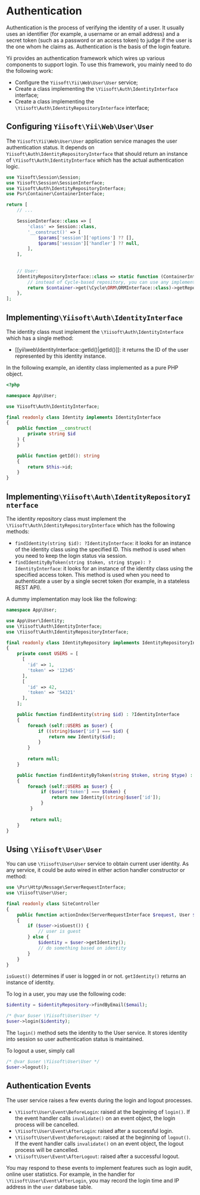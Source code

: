 # Authentication

Authentication is the process of verifying the identity of a user. It usually uses an identifier
(for example, a username or an email address) and a secret token (such as a password or an access token) to judge
if the user is the one whom he claims as. Authentication is the basis of the login feature.

Yii provides an authentication framework which wires up various components to support login. To use this framework,
you mainly need to do the following work:

* Configure the `Yiisoft\Yii\Web\User\User` service;
* Create a class implementing the `\Yiisoft\Auth\IdentityInterface` interface;
* Create a class implementing the `\Yiisoft\Auth\IdentityRepositoryInterface` interface;

## Configuring `Yiisoft\Yii\Web\User\User` <span id="configuring-user"></span>

The `Yiisoft\Yii\Web\User\User` application service manages the user authentication status. It depends on
`Yiisoft\Auth\IdentityRepositoryInterface` that should return an instance of `\Yiisoft\Auth\IdentityInterface`
which has the actual authentication logic.

```php
use Yiisoft\Session\Session;
use Yiisoft\Session\SessionInterface;
use Yiisoft\Auth\IdentityRepositoryInterface;
use Psr\Container\ContainerInterface;

return [
    // ...

    SessionInterface::class => [
        'class' => Session::class,
        '__construct()' => [
            $params['session']['options'] ?? [],
            $params['session']['handler'] ?? null,
        ],
    ],
    
    
    // User:
    IdentityRepositoryInterface::class => static function (ContainerInterface $container) {
        // instead of Cycle-based repository, you can use any implementation
        return $container->get(\Cycle\ORM\ORMInterface::class)->getRepository(\App\Entity\User::class);
    },
];
```

## Implementing`\Yiisoft\Auth\IdentityInterface` <span id="implementing-identity"></span>

The identity class must implement the `\Yiisoft\Auth\IdentityInterface` which has a single method:

* [[yii\web\IdentityInterface::getId()|getId()]]: it returns the ID of the user represented by this identity instance.

In the following example, an identity class implemented as a pure PHP object.

```php
<?php

namespace App\User;

use Yiisoft\Auth\IdentityInterface;

final readonly class Identity implements IdentityInterface
{
    public function __construct(
        private string $id
    ) {
    }

    public function getId(): string
    {
        return $this->id;
    }
}
```

## Implementing`\Yiisoft\Auth\IdentityRepositoryInterface` <span id="implementing-identity-repository"></span>

The identity repository class must implement the `\Yiisoft\Auth\IdentityRepositoryInterface` which has
the following methods:

* `findIdentity(string $id): ?IdentityInterface`: it looks for an instance of the identity
  class using the specified ID. This method is used when you need to keep the login status via session.
* `findIdentityByToken(string $token, string $type): ?IdentityInterface`: it looks for
  an instance of the identity class using the specified access token. This method is used when you need
  to authenticate a user by a single secret token (for example, in a stateless REST API).
  
A dummy implementation may look like the following:

```php
namespace App\User;

use App\User\Identity;
use \Yiisoft\Auth\IdentityInterface;
use \Yiisoft\Auth\IdentityRepositoryInterface;

final readonly class IdentityRepository implements IdentityRepositoryInterface
{
    private const USERS = [
      [
        'id' => 1,
        'token' => '12345'   
      ],
      [
        'id' => 42,
        'token' => '54321'
      ],  
    ];

    public function findIdentity(string $id) : ?IdentityInterface
    {
        foreach (self::USERS as $user) {
            if ((string)$user['id'] === $id) {
                return new Identity($id);            
            }
        }
        
        return null;
    }

    public function findIdentityByToken(string $token, string $type) : ?IdentityInterface
    {
        foreach (self::USERS as $user) {
             if ($user['token'] === $token) {
                 return new Identity((string)$user['id']);            
             }
         }
         
         return null;
    }
}
```

## Using `\Yiisoft\User\User` <span id="using-user"></span>

You can use `\Yiisoft\User\User` service to obtain current user identity.
As any service, it could be auto wired in either action handler constructor or method:

```php
use \Psr\Http\Message\ServerRequestInterface;
use \Yiisoft\User\User;

final readonly class SiteController
{
    public function actionIndex(ServerRequestInterface $request, User $user)
    {        
        if ($user->isGuest()) {
            // user is guest
        } else {
            $identity = $user->getIdentity();
            // do something based on identity
        }        
    }
}
```

`isGuest()` determines if user is logged in or not. `getIdentity()` returns an instance of identity.

To log in a user, you may use the following code:

```php
$identity = $identityRepository->findByEmail($email);

/* @var $user \Yiisoft\User\User */
$user->login($identity);
```

The `login()` method sets the identity to the User service.
It stores identity into session so user authentication status is maintained.

To logout a user, simply call

```php
/* @var $user \Yiisoft\User\User */
$user->logout();
```

## Authentication Events <span id="auth-events"></span>

The user service raises a few events during the login and logout processes.


* `\Yiisoft\User\Event\BeforeLogin`: raised at the beginning of `login()`.
  If the event handler calls `invalidate()` on an event object, the login process will be cancelled.
* `\Yiisoft\User\Event\AfterLogin`: raised after a successful login.
* `\Yiisoft\User\Event\BeforeLogout`: raised at the beginning of `logout()`.
  If the event handler calls `invalidate()` on an event object, the logout process will be cancelled.
* `\Yiisoft\User\Event\AfterLogout`: raised after a successful logout.

You may respond to these events to implement features such as login audit, online user statistics. For example,
in the handler for `\Yiisoft\User\Event\AfterLogin`, you may record the login time and IP
address in the `user` database table.

